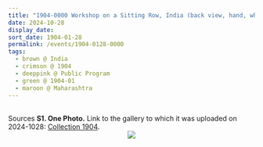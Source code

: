 ```yaml
---
title: "1904-0000 Workshop on a Sitting Row, India (back view, hand, white, seeker, Sahaja Yogi, sofa, table)"
date: 2024-10-28
display_date: 
sort_date: 1904-01-28
permalink: /events/1904-0128-0000
tags:
  - brown @ India
  - crimson @ 1904
  - deeppink @ Public Program
  - green @ 1904-01
  - maroon @ Maharashtra  
---
```


<br>

<wave-list>
  <list-title color="DarkSeaGreen" width="40">Sources</list-title>
  <list-item color="BlanchedAlmond"  width="280"><b>S1. One Photo.</b> Link to the gallery to which it was uploaded on 2024-1028: <a href="https://eternalmoments.smugmug.com/Collections/Raj-Kunwar-Raul-Collection/1904/">Collection 1904</a>.</list-item>
</wave-list>

<div style="text-align: center"><img src="https://pub-bcc3cbe9b1e94ba1ac28915f7a3900fa.r2.dev/1904-0000_Workshop_on_a_Sitting_Row_India_(back_view_hand_white_seeker_Sahaja_Yogi_sofa_table)_01_(Mahipalsingh_Jaisingh_Raul_Collection_scanned_by_Ankit_Khare).jpg" /></div>